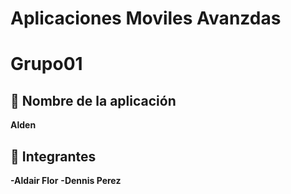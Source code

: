 # Aplicaciones Moviles Avanzdas 
# Grupo01

## 📌 Nombre de la aplicación
**Alden**

## 👤 Integrantes
**-Aldair Flor**
**-Dennis Perez**
